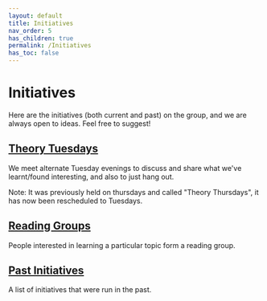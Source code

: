 ```yaml
---
layout: default
title: Initiatives
nav_order: 5
has_children: true
permalink: /Initiatives
has_toc: false
---
```


Initiatives
===========
Here are the initiatives (both current and past) on the group, and we are always open to ideas. Feel free to suggest!

[Theory Tuesdays](/Initiatives/TheoryTuesdays)
----------------
We meet alternate Tuesday evenings to discuss and share what we've learnt/found interesting, and also to just hang out.

Note: It was previously held on thursdays and called "Theory Thursdays", it has now been rescheduled to Tuesdays.

[Reading Groups](/Initiatives/ReadingGroups)
----------------
People interested in learning a particular topic form a reading group.

[Past Initiatives](/Initiatives/Past)
------------------------
A list of initiatives that were run in the past.

